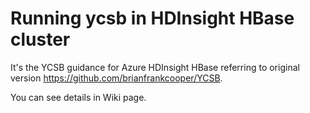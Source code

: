 # Running ycsb in HDInsight HBase cluster

It's the YCSB guidance for Azure HDInsight HBase referring to original version https://github.com/brianfrankcooper/YCSB.

You can see details in Wiki page.
